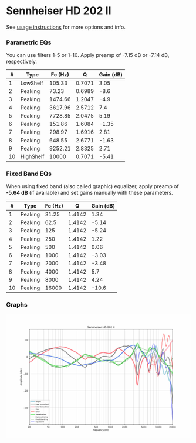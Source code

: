 # Sennheiser HD 202 II
See [usage instructions](https://github.com/jaakkopasanen/AutoEq#usage) for more options and info.

### Parametric EQs
You can use filters 1-5 or 1-10. Apply preamp of -7.15 dB or -7.14 dB, respectively.

|   # | Type      |   Fc (Hz) |      Q |   Gain (dB) |
|-----|-----------|-----------|--------|-------------|
|   1 | LowShelf  |    105.33 | 0.7071 |        3.05 |
|   2 | Peaking   |     73.23 | 0.6989 |       -8.6  |
|   3 | Peaking   |   1474.66 | 1.2047 |       -4.9  |
|   4 | Peaking   |   3617.96 | 2.5712 |        7.4  |
|   5 | Peaking   |   7728.85 | 2.0475 |        5.19 |
|   6 | Peaking   |    151.86 | 1.6084 |       -1.35 |
|   7 | Peaking   |    298.97 | 1.6916 |        2.81 |
|   8 | Peaking   |    648.55 | 2.6771 |       -1.63 |
|   9 | Peaking   |   9252.21 | 2.8325 |        2.71 |
|  10 | HighShelf |  10000    | 0.7071 |       -5.41 |

### Fixed Band EQs
When using fixed band (also called graphic) equalizer, apply preamp of **-5.64 dB** (if available) and set gains manually with these parameters.

|   # | Type    |   Fc (Hz) |      Q |   Gain (dB) |
|-----|---------|-----------|--------|-------------|
|   1 | Peaking |     31.25 | 1.4142 |        1.34 |
|   2 | Peaking |     62.5  | 1.4142 |       -5.14 |
|   3 | Peaking |    125    | 1.4142 |       -5.24 |
|   4 | Peaking |    250    | 1.4142 |        1.22 |
|   5 | Peaking |    500    | 1.4142 |        0.06 |
|   6 | Peaking |   1000    | 1.4142 |       -3.03 |
|   7 | Peaking |   2000    | 1.4142 |       -3.48 |
|   8 | Peaking |   4000    | 1.4142 |        5.7  |
|   9 | Peaking |   8000    | 1.4142 |        4.24 |
|  10 | Peaking |  16000    | 1.4142 |      -10.6  |

### Graphs
![](./Sennheiser%20HD%20202%20II.png)
